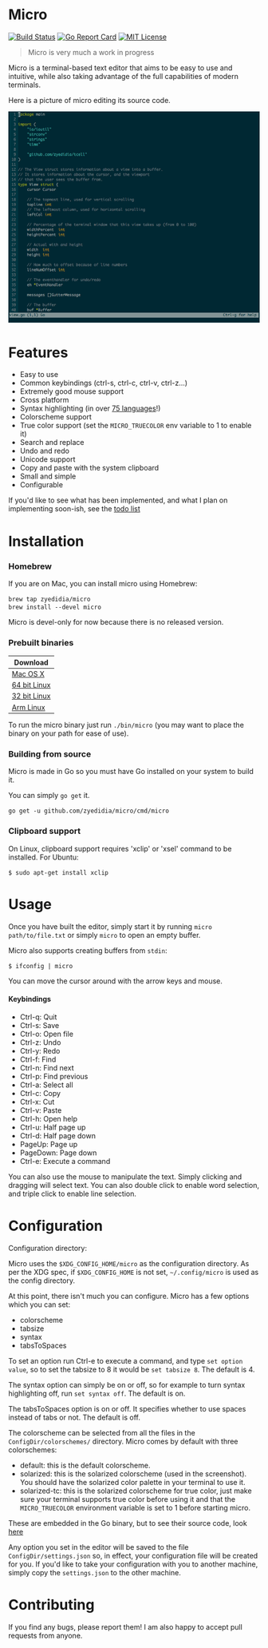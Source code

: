 # Micro

[![Build Status](https://travis-ci.org/zyedidia/micro.svg?branch=master)](https://travis-ci.org/zyedidia/micro)
[![Go Report Card](http://goreportcard.com/badge/zyedidia/micro)](http://goreportcard.com/report/zyedidia/micro)
[![MIT License](https://img.shields.io/badge/license-MIT-blue.svg)](https://github.com/zyedidia/micro/blob/master/LICENSE)

> Micro is very much a work in progress

Micro is a terminal-based text editor that aims to be easy to use and intuitive, while also taking advantage of the full capabilities
of modern terminals.

Here is a picture of micro editing its source code.

![Screenshot](./screenshot.png)

# Features

* Easy to use
* Common keybindings (ctrl-s, ctrl-c, ctrl-v, ctrl-z...)
* Extremely good mouse support
* Cross platform
* Syntax highlighting (in over [75 languages](runtime/syntax)!)
* Colorscheme support
* True color support (set the `MICRO_TRUECOLOR` env variable to 1 to enable it)
* Search and replace
* Undo and redo
* Unicode support
* Copy and paste with the system clipboard
* Small and simple
* Configurable

If you'd like to see what has been implemented, and what I plan on implementing soon-ish, see the [todo list](todolist.md)

# Installation

### Homebrew

If you are on Mac, you can install micro using Homebrew:

```
brew tap zyedidia/micro
brew install --devel micro
```

Micro is devel-only for now because there is no released version.

### Prebuilt binaries

| Download |
| --- |
| [Mac OS X](http://zbyedidia.webfactional.com/micro/binaries/micro-osx.tar.gz) |
| [64 bit Linux](http://zbyedidia.webfactional.com/micro/binaries/micro-linux64.tar.gz) |
| [32 bit Linux](http://zbyedidia.webfactional.com/micro/binaries/micro-linux32.tar.gz) |
| [Arm Linux](http://zbyedidia.webfactional.com/micro/binaries/micro-linux-arm.tar.gz) |

To run the micro binary just run `./bin/micro` (you may want to place the binary on your path for ease of use).

### Building from source

Micro is made in Go so you must have Go installed on your system to build it.

You can simply `go get` it.

```
go get -u github.com/zyedidia/micro/cmd/micro
```

### Clipboard support

On Linux, clipboard support requires 'xclip' or 'xsel' command to be installed. For Ubuntu:

```
$ sudo apt-get install xclip
```

# Usage

Once you have built the editor, simply start it by running `micro path/to/file.txt` or simply `micro` to open an empty buffer.

Micro also supports creating buffers from `stdin`:

```
$ ifconfig | micro
```

You can move the cursor around with the arrow keys and mouse.

#### Keybindings

* Ctrl-q:   Quit
* Ctrl-s:   Save
* Ctrl-o:   Open file
* Ctrl-z:   Undo
* Ctrl-y:   Redo
* Ctrl-f:   Find
* Ctrl-n:   Find next
* Ctrl-p:   Find previous
* Ctrl-a:   Select all
* Ctrl-c:   Copy
* Ctrl-x:   Cut
* Ctrl-v:   Paste
* Ctrl-h:   Open help
* Ctrl-u:   Half page up
* Ctrl-d:   Half page down
* PageUp:   Page up
* PageDown: Page down
* Ctrl-e:   Execute a command

You can also use the mouse to manipulate the text. Simply clicking and dragging will select text. You can also double click
to enable word selection, and triple click to enable line selection.

# Configuration

Configuration directory:

Micro uses the `$XDG_CONFIG_HOME/micro` as the configuration directory. As per the XDG spec,
if `$XDG_CONFIG_HOME` is not set, `~/.config/micro` is used as the config directory.

At this point, there isn't much you can configure.
Micro has a few options which you can set:

* colorscheme
* tabsize
* syntax
* tabsToSpaces

To set an option run Ctrl-e to execute a command, and type `set option value`, so to set the tabsize to 8 it would be `set tabsize 8`. The default is 4.

The syntax option can simply be on or off, so for example to turn syntax highlighting off, run `set syntax off`. The default is on.

The tabsToSpaces option is on or off. It specifies whether to use spaces instead of tabs or not. The default is off.

The colorscheme can be selected from all the files in the `ConfigDir/colorschemes/` directory. Micro comes by default with three colorschemes:

* default: this is the default colorscheme.
* solarized: this is the solarized colorscheme (used in the screenshot). You should have the solarized color palette in your terminal to use it.
* solarized-tc: this is the solarized colorscheme for true color, just make sure your terminal supports true color before using it and that the `MICRO_TRUECOLOR` environment variable is set to 1 before starting micro.

These are embedded in the Go binary, but to see their source code, look [here](./runtime/colorschemes)

Any option you set in the editor will be saved to the file `ConfigDir/settings.json` so, in effect, your configuration file will be created
for you. If you'd like to take your configuration with you to another machine, simply copy the `settings.json` to the other machine.

# Contributing

If you find any bugs, please report them! I am also happy to accept pull requests from anyone.
